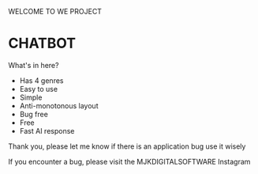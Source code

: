 WELCOME TO WE PROJECT

# CHATBOT

What's in here?

- Has 4 genres
- Easy to use
- Simple
- Anti-monotonous layout
- Bug free
- Free
- Fast AI response

Thank you, please let me know if there is an application bug
use it wisely

If you encounter a bug, please visit the MJKDIGITALSOFTWARE Instagram
